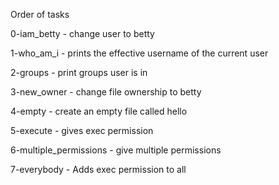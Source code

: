Order of tasks

0-iam_betty - change user to betty

1-who_am_i - prints the effective username of the current user

2-groups - print groups user is in

3-new_owner - change file ownership to betty

4-empty - create an empty file called hello

5-execute - gives exec permission

6-multiple_permissions - give multiple permissions

7-everybody - Adds exec permission to all
